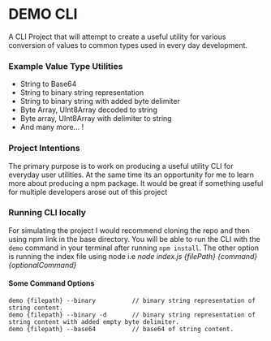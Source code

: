 # DEMO CLI

A CLI Project that will attempt to create a useful utility for various conversion of values to common types used in every day development.
### Example Value Type Utilities
- String to Base64
- String to binary string representation
- String to binary string with added byte delimiter
- Byte Array, UInt8Array decoded to string
- Byte array, UInt8Array with delimiter to string
- And many more... !

### Project Intentions
The primary purpose is to work on producing a useful utility CLI for everyday user utilities. At the same time its an opportunity for me to learn more about producing a npm package. It would be great if something useful for multiple developers arose out of this project

### Running CLI locally
For simulating the project I would recommend cloning the repo and then using npm link in the base directory. You will be able to run the CLI with the `demo` command in your terminal after running `npm install`. The other option is running the index file using node i.e *node index.js {filePath} {command} {optionalCommand}*

  #### Some Command Options
    demo {filepath} --binary          // binary string representation of string content.
    demo {filepath} --binary -d       // binary string representation of string content with added empty byte delimiter.
    demo {filepath} --base64          // base64 of string content.
